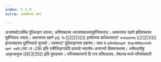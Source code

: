 ```yaml
---
index: 5.1.8
sutra: अजाविभ्यां थ्यन्

---
```

   अजशब्दोऽयमिह पुंल्लिङ्ग उपात्तः; अविशब्दस्य ध्यन्तशब्दस्यापूर्वनिपातात्। आबन्तस्य ग्रहणे हृदिशब्दस्य पूर्वनिपातः स्यात्। अदन्तस्य ग्रहणे `द्वन्द्वे धि`  [[2|2|32]]  इत्येतस्य बाधितत्वात्? `अजाद्यदन्तम्`  [[2|2|33]]  इत्यजब्दस्य पूर्वनिपातो युज्यते। तस्मात्? पुंल्लिङ्गस्य ग्रहणम्। तथा व `प्रातिपदिकग्रहणे लिङ्गविशिष्टस्यापि ग्रहणं भवति` (व्या।प।29) इति स्त्रीलिङ्गादपि प्रत्ययो भवत्येव-अजाभ्यो हितमजथ्यम्। _तसिलादिषु आकृत्वसुचः_ [[6|3|35]]  इति पुंवद्भावः। परिसंख्यायन्ते हि तत्र तसिलादयः, तेषाञ्च मध्ये परिसंख्यातौ 